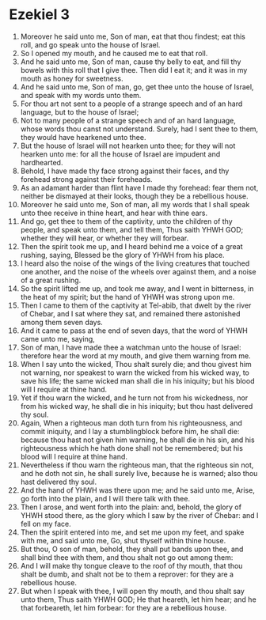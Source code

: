 ﻿# Ezekiel 3
1. Moreover he said unto me, Son of man, eat that thou findest; eat this roll, and go speak unto the house of Israel. 
2. So I opened my mouth, and he caused me to eat that roll. 
3. And he said unto me, Son of man, cause thy belly to eat, and fill thy bowels with this roll that I give thee. Then did I eat it; and it was in my mouth as honey for sweetness. 
4.  And he said unto me, Son of man, go, get thee unto the house of Israel, and speak with my words unto them. 
5. For thou art not sent to a people of a strange speech and of an hard language, but to the house of Israel; 
6. Not to many people of a strange speech and of an hard language, whose words thou canst not understand. Surely, had I sent thee to them, they would have hearkened unto thee. 
7. But the house of Israel will not hearken unto thee; for they will not hearken unto me: for all the house of Israel are impudent and hardhearted. 
8. Behold, I have made thy face strong against their faces, and thy forehead strong against their foreheads. 
9. As an adamant harder than flint have I made thy forehead: fear them not, neither be dismayed at their looks, though they be a rebellious house. 
10. Moreover he said unto me, Son of man, all my words that I shall speak unto thee receive in thine heart, and hear with thine ears. 
11. And go, get thee to them of the captivity, unto the children of thy people, and speak unto them, and tell them, Thus saith YHWH GOD; whether they will hear, or whether they will forbear. 
12. Then the spirit took me up, and I heard behind me a voice of a great rushing, saying, Blessed be the glory of YHWH from his place. 
13. I heard also the noise of the wings of the living creatures that touched one another, and the noise of the wheels over against them, and a noise of a great rushing. 
14. So the spirit lifted me up, and took me away, and I went in bitterness, in the heat of my spirit; but the hand of YHWH was strong upon me. 
15.  Then I came to them of the captivity at Tel-abib, that dwelt by the river of Chebar, and I sat where they sat, and remained there astonished among them seven days. 
16. And it came to pass at the end of seven days, that the word of YHWH came unto me, saying, 
17. Son of man, I have made thee a watchman unto the house of Israel: therefore hear the word at my mouth, and give them warning from me. 
18. When I say unto the wicked, Thou shalt surely die; and thou givest him not warning, nor speakest to warn the wicked from his wicked way, to save his life; the same wicked man shall die in his iniquity; but his blood will I require at thine hand. 
19. Yet if thou warn the wicked, and he turn not from his wickedness, nor from his wicked way, he shall die in his iniquity; but thou hast delivered thy soul. 
20. Again, When a righteous man doth turn from his righteousness, and commit iniquity, and I lay a stumblingblock before him, he shall die: because thou hast not given him warning, he shall die in his sin, and his righteousness which he hath done shall not be remembered; but his blood will I require at thine hand. 
21. Nevertheless if thou warn the righteous man, that the righteous sin not, and he doth not sin, he shall surely live, because he is warned; also thou hast delivered thy soul. 
22.  And the hand of YHWH was there upon me; and he said unto me, Arise, go forth into the plain, and I will there talk with thee. 
23. Then I arose, and went forth into the plain: and, behold, the glory of YHWH stood there, as the glory which I saw by the river of Chebar: and I fell on my face. 
24. Then the spirit entered into me, and set me upon my feet, and spake with me, and said unto me, Go, shut thyself within thine house. 
25. But thou, O son of man, behold, they shall put bands upon thee, and shall bind thee with them, and thou shalt not go out among them: 
26. And I will make thy tongue cleave to the roof of thy mouth, that thou shalt be dumb, and shalt not be to them a reprover: for they are a rebellious house. 
27. But when I speak with thee, I will open thy mouth, and thou shalt say unto them, Thus saith YHWH GOD; He that heareth, let him hear; and he that forbeareth, let him forbear: for they are a rebellious house. 
